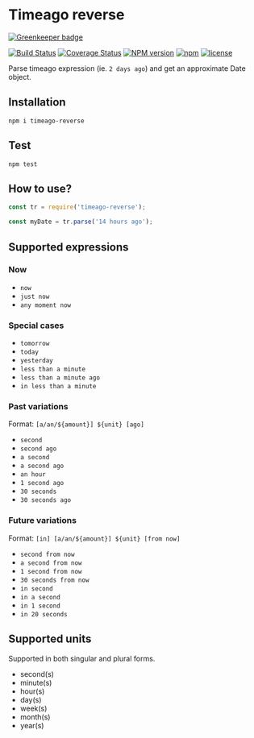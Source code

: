 # Timeago reverse

[![Greenkeeper badge](https://badges.greenkeeper.io/ezpn/timeago-reverse.svg)](https://greenkeeper.io/)

[![Build Status](https://travis-ci.org/ezpn/timeago-reverse.svg?branch=master)](https://travis-ci.org/ezpn/timeago-reverse)
[![Coverage Status](https://coveralls.io/repos/github/ezpn/timeago-reverse/badge.svg?branch=master)](https://coveralls.io/github/ezpn/timeago-reverse?branch=master)
[![NPM version](https://img.shields.io/npm/v/timeago-reverse.svg)](https://www.npmjs.com/package/ezpn/timeago-reverse)
[![npm](https://img.shields.io/npm/dm/timeago-reverse.svg)](https://www.npmjs.com/package/timeago-reverse)
[![license](https://img.shields.io/github/license/ezpn/timeago-reverse.svg)](https://www.npmjs.com/package/timeago-reverse)

Parse timeago expression (ie. `2 days ago`) and get an approximate Date object.

## Installation
`npm i timeago-reverse`

## Test
`npm test`

## How to use?
```javascript
const tr = require('timeago-reverse');

const myDate = tr.parse('14 hours ago');
```

## Supported expressions
### Now

- `now`
- `just now`
- `any moment now`

### Special cases

- `tomorrow`
- `today`
- `yesterday`
- `less than a minute`
- `less than a minute ago`
- `in less than a minute`

### Past variations

Format: `[a/an/${amount}] ${unit} [ago]`

- `second`
- `second ago`
- `a second`
- `a second ago`
- `an hour`
- `1 second ago`
- `30 seconds`
- `30 seconds ago`

### Future variations

Format: `[in] [a/an/${amount}] ${unit} [from now]`

- `second from now`
- `a second from now`
- `1 second from now`
- `30 seconds from now`
- `in second`
- `in a second`
- `in 1 second`
- `in 20 seconds`


## Supported units

Supported in both singular and plural forms.

- second(s)
- minute(s)
- hour(s)
- day(s)
- week(s)
- month(s)
- year(s)
